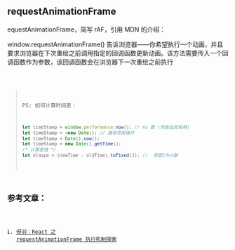 ## requestAnimationFrame

equestAnimationFrame，简写 rAF，引用 MDN 的介绍：

window.requestAnimationFrame() 告诉浏览器——你希望执行一个动画，并且要求浏览器在下次重绘之前调用指定的回调函数更新动画。该方法需要传入一个回调函数作为参数，该回调函数会在浏览器下一次重绘之前执行

<code src="./demo01.tsx">

> PS: 如何计算时间差：
>
> ```javascript
> let timeStamp = window.performance.now(); // ms 数 (性能监控常用)
> let timeStamp = +new Date(); // 推荐常用操作
> let timeStamp = Date().now();
> let timeStamp = new Date().getTime();
> /* 计算差值 */
> let elaspe = (newTime - oldTime).toFixed(3); //  保留3为小数
> ```

## 参考文章：

1. [伢羽：React 之 requestAnimationFrame 执行机制探索](https://juejin.cn/post/7165780929439334437)
